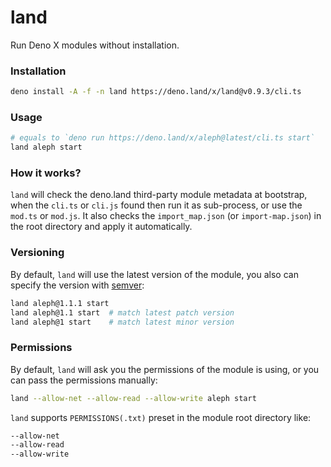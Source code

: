 # land

Run Deno X modules without installation.

### Installation

```bash
deno install -A -f -n land https://deno.land/x/land@v0.9.3/cli.ts
```

### Usage

```bash
# equals to `deno run https://deno.land/x/aleph@latest/cli.ts start`
land aleph start
```

### How it works?

`land` will check the deno.land third-party module metadata at bootstrap, when the `cli.ts` or `cli.js` found then run it as sub-process, or use the `mod.ts` or `mod.js`. It also checks the `import_map.json` (or `import-map.json`) in the root directory and apply it automatically.

### Versioning

By default, `land` will use the latest version of the module, you also can specify the version with [semver](https://semver.org/):

```bash
land aleph@1.1.1 start
land aleph@1.1 start  # match latest patch version
land aleph@1 start    # match latest minor version
```

### Permissions

By default, `land` will ask you the permissions of the module is using, or you can pass the permissions manually:

```bash
land --allow-net --allow-read --allow-write aleph start
```

`land` supports `PERMISSIONS(.txt)` preset in the module root directory like:

```txt
--allow-net
--allow-read
--allow-write
```
